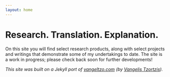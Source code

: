 ```yaml
---
layout: home
---
```

# Research. Translation. Explanation.

On this site you will find select research products, along with select projects and writings that demonstrate some of my undertakings to date. The site is a work in progress; please check back soon for further developments!

*This site was built on a Jekyll port of [vangeltzo.com](http://vangeltzo.com/) (by [Vangelis Tzortzis](https://github.com/srekoble)).*
